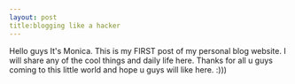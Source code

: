 ```yaml
---
layout: post
title:blogging like a hacker
---
```


Hello guys It's Monica.
This is my FIRST post of my personal blog website.
I will share any of the cool things and daily life here.
Thanks for all u guys coming to this little world and hope u guys will like here.
:)))
